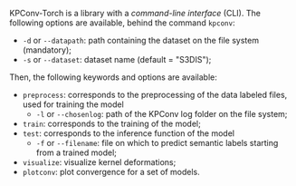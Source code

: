 
KPConv-Torch is a library with a *command-line interface* (CLI). The following options are available, behind the command `kpconv`:

- `-d` or `--datapath`: path containing the dataset on the file system (mandatory);
- `-s` or `--dataset`: dataset name (default = "S3DIS");


Then, the following keywords and options are available:
- `preprocess`: corresponds to the preprocessing of the data labeled files, used for training the model
    - `-l` or `--chosenlog`: path of the KPConv log folder on the file system;
- `train`: corresponds to the training of the model;
- `test`: corresponds to the inference function of the model
    - `-f` or `--filename`: file on which to predict semantic labels starting from a trained model;
- `visualize`: visualize kernel deformations;
- `plotconv`: plot convergence for a set of models. 




